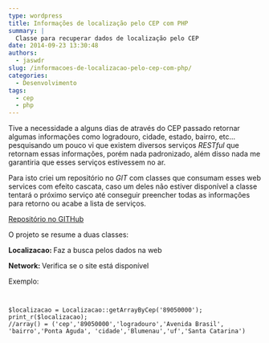 ```yaml
---
type: wordpress
title: Informações de localização pelo CEP com PHP
summary: |
  Classe para recuperar dados de localização pelo CEP
date: 2014-09-23 13:30:48
authors:
  - jaswdr
slug: /informacoes-de-localizacao-pelo-cep-com-php/
categories:
  - Desenvolvimento
tags:
  - cep
  - php
---
```


Tive a necessidade a alguns dias de através do CEP passado retornar algumas informações como logradouro, cidade, estado, bairro, etc... pesquisando um pouco vi que existem diversos serviços <em>RESTful</em> que retornam essas informações, porém nada padronizado, além disso nada me garantiria que esses serviços estivessem no ar.

Para isto criei um repositório no <em>GIT</em> com classes que consumam esses web services com efeito cascata, caso um deles não estiver disponível a classe tentará o próximo serviço até conseguir preencher todas as informações para retorno ou acabe a lista de serviços.

<a href="https://github.com/ButecoOpenSource/phpcepinfo" target="_blank">Repositório no GITHub</a>

O projeto se resume a duas classes:

<strong>Localizacao: </strong>Faz a busca pelos dados na web

<strong>Network: </strong>Verifica se o site está disponível

Exemplo:

<pre><code class="php">

$localizacao = Localizacao::getArrayByCep('89050000');
print_r($localizacao);
//array() = ('cep','89050000','logradouro','Avenida Brasil', 'bairro','Ponta Aguda', 'cidade','Blumenau','uf','Santa Catarina')

</code></pre>

<!--more-->